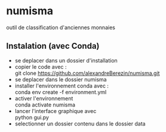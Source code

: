 # numisma

outil de classification d'anciennes monnaies

## Instalation (avec Conda)
- se deplacer dans un dossier d'installation 
- copier le code avec :   
git clone https://github.com/alexandreBerezin/numisma.git
- se deplacer dans le dossier numisma
- installer l'environnement conda avec :   
conda env create -f environment.yml
- activer l'environnement   
conda activate numisma 
- lancer l'interface graphique avec   
python gui.py
- selectionner un dossier contenu dans le dossier data







